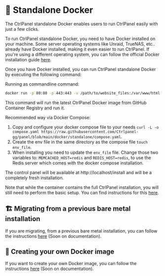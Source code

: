 # 🐳 Standalone Docker

The CtrlPanel standalone Docker enables users to run CtrlPanel easily with just a few clicks.

To run CtrlPanel standalone Docker, you need to have Docker installed on your machine. Some server operating systems like Unraid, TrueNAS, etc.. already have Docker installed, making it even easier to run CtrlPanel.
If you're using a different operating system, you can follow the official Docker installation guide [here](https://docs.docker.com/get-docker/).

Once you have Docker installed, you can run CtrlPanel standalone Docker by executing the following command:

Running as commandline command:

```bash
docker run -p 80:80 -p 443:443 -v /path/to/website_files:/var/www/html ghcr.io/ctrlpanel-gg/panel:latest
```

This command will run the latest CtrlPanel Docker image from GitHub Container Registry and run it.

Recommended way via Docker Compose:

1. Copy and configure your docker compose file to your needs `curl -L -o compose.yaml https://raw.githubusercontent.com/Ctrlpanel-gg/panel/blob/main/docker/standalone/compose.yaml`.
2. Create the env file in the same directory as the compose file `touch env_file`.
3. When installing you need to update the `env_file` file. Change those two variables to: `MEMCACHED_HOST=redis` and `REDIS_HOST=redis`, to use the Redis server which comes with the docker compose installation.

The control panel will be available at http://localhost/install and will be a completely fresh installation.

Note that while the container contains the full CtrlPanel installation, you will still need to perform the basic setup. You can find instructions for this [here](https://ctrlpanel.gg/docs/Installation/getting-started#basic-setup).

## 🏗️ Migrating from a previous bare metal installation

If you are migrating, from a previous bare metal installation, you can follow the instructions [here]() (Soon on documentation).

## 🧰 Creating your own Docker image

If you want to create your own Docker image, you can follow the instructions [here]() (Soon on documentation).
